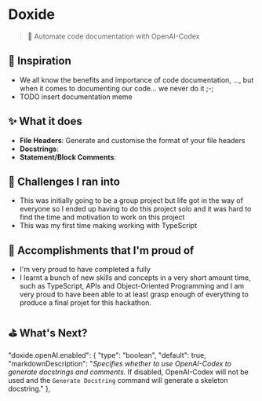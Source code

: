 # Doxide
> 🤖 Automate code documentation with OpenAI-Codex

## 💭 Inspiration
* We all know the benefits and importance of code documentation, ..., but when it comes to documenting our code... we never do it ;-;
* TODO insert documentation meme

## ✨ What it does
* **File Headers**: Generate and customise the format of your file headers
* **Docstrings**: 
* **Statement/Block Comments**: 


## 🎯 Challenges I ran into
* This was initially going to be a group project but life got in the way of everyone so I ended up having to do this project solo and it was hard to find the time and motivation to work on this project
* This was my first time making working with TypeScript

## 💪 Accomplishments that I'm proud of
* I'm very proud to have completed a fully
* I learnt a bunch of new skills and concepts in a very short amount time, such as TypeScript, APIs and Object-Oriented Programming and I am very proud to have been able to at least grasp enough of everything to produce a final projet for this hackathon.


## ⛳️ What's Next?

"doxide.openAI.enabled": {
						"type": "boolean",
						"default": true,
						"markdownDescription": "*Specifies whether to use OpenAI-Codex to generate docstrings and comments.* If disabled, OpenAI-Codex will not be used and the `Generate Docstring` command will generate a skeleton docstring."
					},